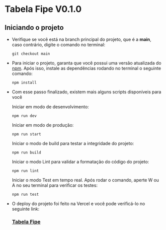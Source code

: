# Tabela Fipe V0.1.0

## Iniciando o projeto

- Verifique se você está na branch principal do projeto, que é a **main**, caso contrário, digite o comando no terminal:
  ```
  git checkout main
  ```

- Para iniciar o projeto, garanta que você possui uma versão atualizada do [npm](https://www.npmjs.com/). Após isso, instale as dependências rodando no terminal o seguinte comando:

  ```
  npm install
  ```

- Com esse passo finalizado, existem mais alguns scripts disponíveis para você

  Iniciar em modo de desenvolvimento:

  ```
  npm run dev
  ```

  Iniciar em modo de produção:

  ```
  npm run start
  ```

  Iniciar o modo de build para testar a integridade do projeto:

  ```
  npm run build
  ```

  Iniciar o modo Lint para validar a formatação do código do projeto:

  ```
  npm run lint
  ```

  Iniciar o modo Test em tempo real. Após rodar o comando, aperte W ou A no seu terminal para verificar os testes:

  ```
  npm run test
  ```

- O deploy do projeto foi feito na Vercel e você pode verificá-lo no seguinte link:

  ### **[Tabela Fipe](https://tabela-fipe-omega.vercel.app/tabela-fipe)**
